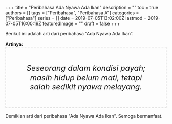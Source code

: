 +++
title = "Peribahasa Ada Nyawa Ada Ikan"
description = ""
toc = true
authors = []
tags = ["Peribahasa", "Peribahasa A"]
categories = ["Peribahasa"]
series = []
date = 2019-07-05T13:02:00Z
lastmod = 2019-07-05T16:00:19Z
featuredImage = ""
draft = false
+++

<div dir="ltr" style="text-align: left;" trbidi="on"><div style="text-align: justify;">Berikut ini adalah arti dari peribahasa “Ada Nyawa Ada Ikan”.</div><br /><div style="text-align: justify;"><b>Artinya:</b></div><div style="border: 2px dashed #ddd; font-size: 24px; height: auto; margin: 0 auto; padding: 50px; text-align: center; width: auto;"><i>Seseorang dalam kondisi payah; masih hidup belum mati, tetapi salah sedikit nyawa melayang.</i></div><div style="text-align: justify;"><br /></div><div style="text-align: justify;">Demikian arti dari peribahasa "Ada Nyawa Ada Ikan". Semoga bermanfaat.</div></div>
